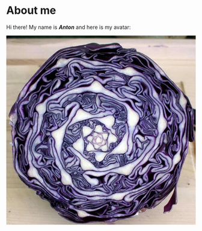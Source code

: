 # About me

Hi there! My name is **_Anton_** and here is my avatar:

![ Alt Text](https://github.com/chukinant/git_page/blob/main/cabbage.jpg)
